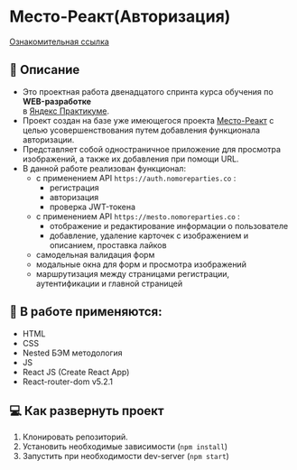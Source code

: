 # Место-Реакт(Авторизация)
[Ознакомительная ссылка](https://eugenecod.github.io/react-mesto-auth)

## :scroll: Описание
* Это проектная работа двенадцатого спринта курса обучения по __WEB-разработке__  
в [Яндекс Практикуме](https://practicum.yandex.ru/).
* Проект создан на базе уже имеющегося проекта [Место-Реакт](https://github.com/EugeneCod/mesto) c целью усовершенствования путем добавления функционала авторизации.
* Представляет собой одностраничное приложение для просмотра изображений, а также их добавления при помощи URL.
* В данной работе реализован функционал:
  * с применением API `https://auth.nomoreparties.co` :
    * регистрация
    * авторизация
    * проверка JWT-токена
  * с применением API `https://mesto.nomoreparties.co` :
    * отображение и редактирование информации о пользователе
    * добавление, удаление карточек с изображением и описанием, проставка лайков
  * самодельная валидация форм
  * модальные окна для форм и просмотра изображений
  * маршрутизация между страницами регистрации, аутентификации и главной страницей

## :toolbox: В работе применяются:
* HTML
* CSS
* Nested БЭМ методология
* JS
* React JS (Create React App)
* React-router-dom v5.2.1

## :computer: Как развернуть проект
1. Клонировать репозиторий.
2. Установить необходимые зависимости (`npm install`)
3. Запустить при необходимости dev-server (`npm start`)
